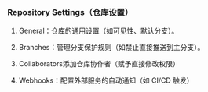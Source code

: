 

### Repository Settings（仓库设置）
1. General：仓库的通用设置（如可见性、默认分支）。

2. Branches：管理分支保护规则（如禁止直接推送到主分支）。

3. Collaborators添加仓库协作者（赋予直接修改权限）

4. Webhooks：配置外部服务的自动通知（如 CI/CD 触发）